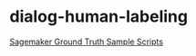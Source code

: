 # dialog-human-labeling

[Sagemaker Ground Truth Sample Scripts](https://github.com/aws-samples/aws-sagemaker-ground-truth-recipe)